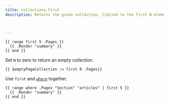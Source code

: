 ```yaml
---
title: collections.First
description: Returns the given collection, limited to the first N elements.



---
```


```go-html-template
{{ range first 5 .Pages }}
  {{ .Render "summary" }}
{{ end }}
```

Set `N` to zero to return an empty collection.

```go-html-template
{{ $emptyPageCollection := first 0 .Pages}}
```

Use `first` and [`where`] together.

```go-html-template
{{ range where .Pages "Section" "articles" | first 5 }}
  {{ .Render "summary" }}
{{ end }}
```

[`where`]: /functions/collections/where/
